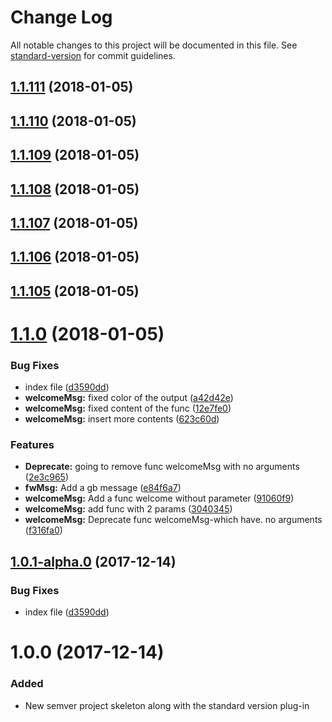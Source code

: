 # Change Log

All notable changes to this project will be documented in this file. See [standard-version](https://github.com/conventional-changelog/standard-version) for commit guidelines.

<a name="1.1.111"></a>
## [1.1.111](https://github.com/AAMLLe/SecondSemVer/compare/v1.1.110...v1.1.111) (2018-01-05)



<a name="1.1.110"></a>
## [1.1.110](https://github.com/AAMLLe/SecondSemVer/compare/v1.1.109...v1.1.110) (2018-01-05)



<a name="1.1.109"></a>
## [1.1.109](https://github.com/AAMLLe/SecondSemVer/compare/v1.1.108...v1.1.109) (2018-01-05)



<a name="1.1.108"></a>
## [1.1.108](https://github.com/AAMLLe/SecondSemVer/compare/v1.1.107...v1.1.108) (2018-01-05)



<a name="1.1.107"></a>
## [1.1.107](https://github.com/AAMLLe/SecondSemVer/compare/v1.1.106...v1.1.107) (2018-01-05)



<a name="1.1.106"></a>
## [1.1.106](https://github.com/AAMLLe/SecondSemVer/compare/v1.1.105...v1.1.106) (2018-01-05)



<a name="1.1.105"></a>
## [1.1.105](https://github.com/AAMLLe/SecondSemVer/compare/v1.1.1...v1.1.105) (2018-01-05)



<a name="1.1.0"></a>
# [1.1.0](https://github.com/AAMLLe/SecondSemVer/compare/v1.0.0...v1.1.0) (2018-01-05)


### Bug Fixes

* index file ([d3590dd](https://github.com/AAMLLe/SecondSemVer/commit/d3590dd))
* **welcomeMsg:** fixed color of the output ([a42d42e](https://github.com/AAMLLe/SecondSemVer/commit/a42d42e))
* **welcomeMsg:** fixed content of the func ([12e7fe0](https://github.com/AAMLLe/SecondSemVer/commit/12e7fe0))
* **welcomeMsg:** insert more contents ([623c60d](https://github.com/AAMLLe/SecondSemVer/commit/623c60d))


### Features

* **Deprecate:** going to remove func welcomeMsg with no arguments ([2e3c965](https://github.com/AAMLLe/SecondSemVer/commit/2e3c965))
* **fwMsg:** Add a gb message ([e84f6a7](https://github.com/AAMLLe/SecondSemVer/commit/e84f6a7))
* **welcomeMsg:** Add a func welcome without parameter ([91060f9](https://github.com/AAMLLe/SecondSemVer/commit/91060f9))
* **welcomeMsg:** add func with 2 params ([3040345](https://github.com/AAMLLe/SecondSemVer/commit/3040345))
* **welcomeMsg:** Deprecate func welcomeMsg-which have. no arguments ([f316fa0](https://github.com/AAMLLe/SecondSemVer/commit/f316fa0))



<a name="1.0.1-alpha.0"></a>
## [1.0.1-alpha.0](https://github.com/AAMLLe/SecondSemVer/compare/v1.0.0...v1.0.1-alpha.0) (2017-12-14)


### Bug Fixes

* index file ([d3590dd](https://github.com/AAMLLe/SecondSemVer/commit/d3590dd))



<a name="1.0.0"></a>
# 1.0.0 (2017-12-14)

### Added
- New semver project skeleton along with the standard version plug-in
